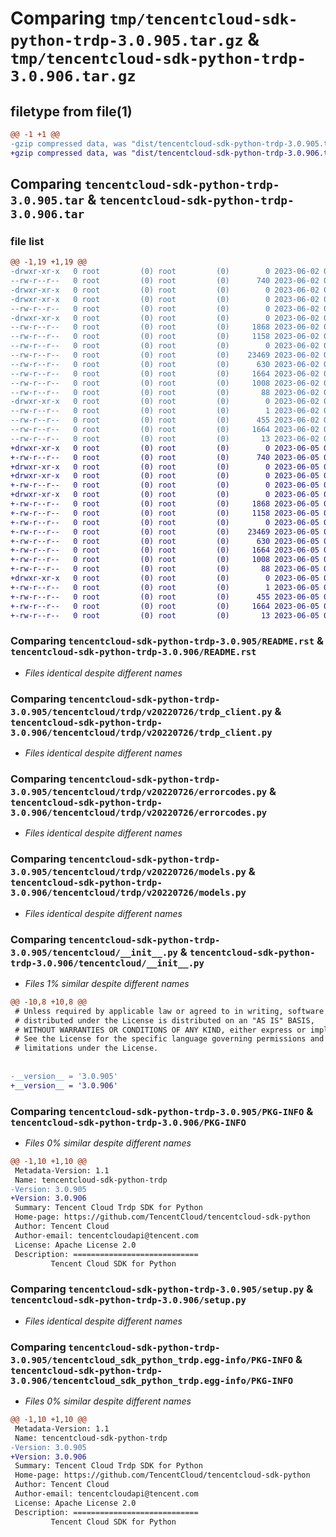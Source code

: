 # Comparing `tmp/tencentcloud-sdk-python-trdp-3.0.905.tar.gz` & `tmp/tencentcloud-sdk-python-trdp-3.0.906.tar.gz`

## filetype from file(1)

```diff
@@ -1 +1 @@
-gzip compressed data, was "dist/tencentcloud-sdk-python-trdp-3.0.905.tar", last modified: Fri Jun  2 00:42:45 2023, max compression
+gzip compressed data, was "dist/tencentcloud-sdk-python-trdp-3.0.906.tar", last modified: Mon Jun  5 00:45:20 2023, max compression
```

## Comparing `tencentcloud-sdk-python-trdp-3.0.905.tar` & `tencentcloud-sdk-python-trdp-3.0.906.tar`

### file list

```diff
@@ -1,19 +1,19 @@
-drwxr-xr-x   0 root         (0) root         (0)        0 2023-06-02 00:42:45.000000 tencentcloud-sdk-python-trdp-3.0.905/
--rw-r--r--   0 root         (0) root         (0)      740 2023-06-02 00:42:45.000000 tencentcloud-sdk-python-trdp-3.0.905/README.rst
-drwxr-xr-x   0 root         (0) root         (0)        0 2023-06-02 00:42:45.000000 tencentcloud-sdk-python-trdp-3.0.905/tencentcloud/
-drwxr-xr-x   0 root         (0) root         (0)        0 2023-06-02 00:42:45.000000 tencentcloud-sdk-python-trdp-3.0.905/tencentcloud/trdp/
--rw-r--r--   0 root         (0) root         (0)        0 2023-06-02 00:42:45.000000 tencentcloud-sdk-python-trdp-3.0.905/tencentcloud/trdp/__init__.py
-drwxr-xr-x   0 root         (0) root         (0)        0 2023-06-02 00:42:45.000000 tencentcloud-sdk-python-trdp-3.0.905/tencentcloud/trdp/v20220726/
--rw-r--r--   0 root         (0) root         (0)     1868 2023-06-02 00:42:45.000000 tencentcloud-sdk-python-trdp-3.0.905/tencentcloud/trdp/v20220726/trdp_client.py
--rw-r--r--   0 root         (0) root         (0)     1158 2023-06-02 00:42:45.000000 tencentcloud-sdk-python-trdp-3.0.905/tencentcloud/trdp/v20220726/errorcodes.py
--rw-r--r--   0 root         (0) root         (0)        0 2023-06-02 00:42:45.000000 tencentcloud-sdk-python-trdp-3.0.905/tencentcloud/trdp/v20220726/__init__.py
--rw-r--r--   0 root         (0) root         (0)    23469 2023-06-02 00:42:45.000000 tencentcloud-sdk-python-trdp-3.0.905/tencentcloud/trdp/v20220726/models.py
--rw-r--r--   0 root         (0) root         (0)      630 2023-06-02 00:42:45.000000 tencentcloud-sdk-python-trdp-3.0.905/tencentcloud/__init__.py
--rw-r--r--   0 root         (0) root         (0)     1664 2023-06-02 00:42:45.000000 tencentcloud-sdk-python-trdp-3.0.905/PKG-INFO
--rw-r--r--   0 root         (0) root         (0)     1008 2023-06-02 00:42:45.000000 tencentcloud-sdk-python-trdp-3.0.905/setup.py
--rw-r--r--   0 root         (0) root         (0)       88 2023-06-02 00:42:45.000000 tencentcloud-sdk-python-trdp-3.0.905/setup.cfg
-drwxr-xr-x   0 root         (0) root         (0)        0 2023-06-02 00:42:45.000000 tencentcloud-sdk-python-trdp-3.0.905/tencentcloud_sdk_python_trdp.egg-info/
--rw-r--r--   0 root         (0) root         (0)        1 2023-06-02 00:42:45.000000 tencentcloud-sdk-python-trdp-3.0.905/tencentcloud_sdk_python_trdp.egg-info/dependency_links.txt
--rw-r--r--   0 root         (0) root         (0)      455 2023-06-02 00:42:45.000000 tencentcloud-sdk-python-trdp-3.0.905/tencentcloud_sdk_python_trdp.egg-info/SOURCES.txt
--rw-r--r--   0 root         (0) root         (0)     1664 2023-06-02 00:42:45.000000 tencentcloud-sdk-python-trdp-3.0.905/tencentcloud_sdk_python_trdp.egg-info/PKG-INFO
--rw-r--r--   0 root         (0) root         (0)       13 2023-06-02 00:42:45.000000 tencentcloud-sdk-python-trdp-3.0.905/tencentcloud_sdk_python_trdp.egg-info/top_level.txt
+drwxr-xr-x   0 root         (0) root         (0)        0 2023-06-05 00:45:20.000000 tencentcloud-sdk-python-trdp-3.0.906/
+-rw-r--r--   0 root         (0) root         (0)      740 2023-06-05 00:45:20.000000 tencentcloud-sdk-python-trdp-3.0.906/README.rst
+drwxr-xr-x   0 root         (0) root         (0)        0 2023-06-05 00:45:20.000000 tencentcloud-sdk-python-trdp-3.0.906/tencentcloud/
+drwxr-xr-x   0 root         (0) root         (0)        0 2023-06-05 00:45:20.000000 tencentcloud-sdk-python-trdp-3.0.906/tencentcloud/trdp/
+-rw-r--r--   0 root         (0) root         (0)        0 2023-06-05 00:45:20.000000 tencentcloud-sdk-python-trdp-3.0.906/tencentcloud/trdp/__init__.py
+drwxr-xr-x   0 root         (0) root         (0)        0 2023-06-05 00:45:20.000000 tencentcloud-sdk-python-trdp-3.0.906/tencentcloud/trdp/v20220726/
+-rw-r--r--   0 root         (0) root         (0)     1868 2023-06-05 00:45:20.000000 tencentcloud-sdk-python-trdp-3.0.906/tencentcloud/trdp/v20220726/trdp_client.py
+-rw-r--r--   0 root         (0) root         (0)     1158 2023-06-05 00:45:20.000000 tencentcloud-sdk-python-trdp-3.0.906/tencentcloud/trdp/v20220726/errorcodes.py
+-rw-r--r--   0 root         (0) root         (0)        0 2023-06-05 00:45:20.000000 tencentcloud-sdk-python-trdp-3.0.906/tencentcloud/trdp/v20220726/__init__.py
+-rw-r--r--   0 root         (0) root         (0)    23469 2023-06-05 00:45:20.000000 tencentcloud-sdk-python-trdp-3.0.906/tencentcloud/trdp/v20220726/models.py
+-rw-r--r--   0 root         (0) root         (0)      630 2023-06-05 00:45:20.000000 tencentcloud-sdk-python-trdp-3.0.906/tencentcloud/__init__.py
+-rw-r--r--   0 root         (0) root         (0)     1664 2023-06-05 00:45:20.000000 tencentcloud-sdk-python-trdp-3.0.906/PKG-INFO
+-rw-r--r--   0 root         (0) root         (0)     1008 2023-06-05 00:45:20.000000 tencentcloud-sdk-python-trdp-3.0.906/setup.py
+-rw-r--r--   0 root         (0) root         (0)       88 2023-06-05 00:45:20.000000 tencentcloud-sdk-python-trdp-3.0.906/setup.cfg
+drwxr-xr-x   0 root         (0) root         (0)        0 2023-06-05 00:45:20.000000 tencentcloud-sdk-python-trdp-3.0.906/tencentcloud_sdk_python_trdp.egg-info/
+-rw-r--r--   0 root         (0) root         (0)        1 2023-06-05 00:45:20.000000 tencentcloud-sdk-python-trdp-3.0.906/tencentcloud_sdk_python_trdp.egg-info/dependency_links.txt
+-rw-r--r--   0 root         (0) root         (0)      455 2023-06-05 00:45:20.000000 tencentcloud-sdk-python-trdp-3.0.906/tencentcloud_sdk_python_trdp.egg-info/SOURCES.txt
+-rw-r--r--   0 root         (0) root         (0)     1664 2023-06-05 00:45:20.000000 tencentcloud-sdk-python-trdp-3.0.906/tencentcloud_sdk_python_trdp.egg-info/PKG-INFO
+-rw-r--r--   0 root         (0) root         (0)       13 2023-06-05 00:45:20.000000 tencentcloud-sdk-python-trdp-3.0.906/tencentcloud_sdk_python_trdp.egg-info/top_level.txt
```

### Comparing `tencentcloud-sdk-python-trdp-3.0.905/README.rst` & `tencentcloud-sdk-python-trdp-3.0.906/README.rst`

 * *Files identical despite different names*

### Comparing `tencentcloud-sdk-python-trdp-3.0.905/tencentcloud/trdp/v20220726/trdp_client.py` & `tencentcloud-sdk-python-trdp-3.0.906/tencentcloud/trdp/v20220726/trdp_client.py`

 * *Files identical despite different names*

### Comparing `tencentcloud-sdk-python-trdp-3.0.905/tencentcloud/trdp/v20220726/errorcodes.py` & `tencentcloud-sdk-python-trdp-3.0.906/tencentcloud/trdp/v20220726/errorcodes.py`

 * *Files identical despite different names*

### Comparing `tencentcloud-sdk-python-trdp-3.0.905/tencentcloud/trdp/v20220726/models.py` & `tencentcloud-sdk-python-trdp-3.0.906/tencentcloud/trdp/v20220726/models.py`

 * *Files identical despite different names*

### Comparing `tencentcloud-sdk-python-trdp-3.0.905/tencentcloud/__init__.py` & `tencentcloud-sdk-python-trdp-3.0.906/tencentcloud/__init__.py`

 * *Files 1% similar despite different names*

```diff
@@ -10,8 +10,8 @@
 # Unless required by applicable law or agreed to in writing, software
 # distributed under the License is distributed on an "AS IS" BASIS,
 # WITHOUT WARRANTIES OR CONDITIONS OF ANY KIND, either express or implied.
 # See the License for the specific language governing permissions and
 # limitations under the License.
 
 
-__version__ = '3.0.905'
+__version__ = '3.0.906'
```

### Comparing `tencentcloud-sdk-python-trdp-3.0.905/PKG-INFO` & `tencentcloud-sdk-python-trdp-3.0.906/PKG-INFO`

 * *Files 0% similar despite different names*

```diff
@@ -1,10 +1,10 @@
 Metadata-Version: 1.1
 Name: tencentcloud-sdk-python-trdp
-Version: 3.0.905
+Version: 3.0.906
 Summary: Tencent Cloud Trdp SDK for Python
 Home-page: https://github.com/TencentCloud/tencentcloud-sdk-python
 Author: Tencent Cloud
 Author-email: tencentcloudapi@tencent.com
 License: Apache License 2.0
 Description: ============================
         Tencent Cloud SDK for Python
```

### Comparing `tencentcloud-sdk-python-trdp-3.0.905/setup.py` & `tencentcloud-sdk-python-trdp-3.0.906/setup.py`

 * *Files identical despite different names*

### Comparing `tencentcloud-sdk-python-trdp-3.0.905/tencentcloud_sdk_python_trdp.egg-info/PKG-INFO` & `tencentcloud-sdk-python-trdp-3.0.906/tencentcloud_sdk_python_trdp.egg-info/PKG-INFO`

 * *Files 0% similar despite different names*

```diff
@@ -1,10 +1,10 @@
 Metadata-Version: 1.1
 Name: tencentcloud-sdk-python-trdp
-Version: 3.0.905
+Version: 3.0.906
 Summary: Tencent Cloud Trdp SDK for Python
 Home-page: https://github.com/TencentCloud/tencentcloud-sdk-python
 Author: Tencent Cloud
 Author-email: tencentcloudapi@tencent.com
 License: Apache License 2.0
 Description: ============================
         Tencent Cloud SDK for Python
```

